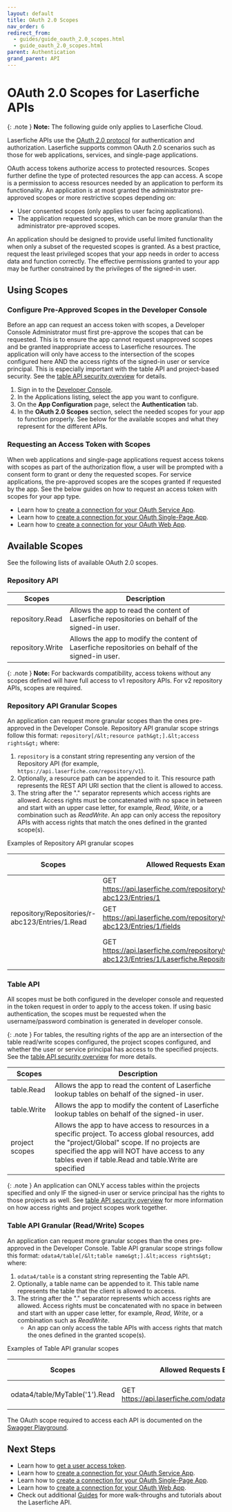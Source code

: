 ```yaml
---
layout: default
title: OAuth 2.0 Scopes
nav_order: 6
redirect_from:
  - guides/guide_oauth_2.0_scopes.html
  - guide_oauth_2.0_scopes.html
parent: Authentication
grand_parent: API
---
```


<!--© 2024 Laserfiche.
See LICENSE-DOCUMENTATION and LICENSE-CODE in the project root for license information.-->

# OAuth 2.0 Scopes for Laserfiche APIs

{: .note }
**Note:** The following guide only applies to Laserfiche Cloud.

Laserfiche APIs use the [OAuth 2.0 protocol](https://www.rfc-editor.org/rfc/rfc6749) for authentication and authorization. Laserfiche supports common OAuth 2.0 scenarios such as those for web applications, services, and single-page applications.

OAuth access tokens authorize access to protected resources. Scopes further define the type of protected resources the app can access. A scope is a permission to access resources needed by an application to perform its functionality. An application is at most granted the administrator pre-approved scopes or more restrictive scopes depending on:

- User consented scopes (only applies to user facing applications).
- The application requested scopes, which can be more granular than the administrator pre-approved scopes.

An application should be designed to provide useful limited functionality when only a subset of the requested scopes is granted. As a best practice, request the least privileged scopes that your app needs in order to access data and function correctly. The effective permissions granted to your app may be further constrained by the privileges of the signed-in user.

## Using Scopes

### Configure Pre-Approved Scopes in the Developer Console

Before an app can request an access token with scopes, a Developer Console Administrator must first pre-approve the scopes that can be requested. This is to ensure the app cannot request unapproved scopes and be granted inappropriate access to Laserfiche resources. The application will only have access to the intersection of the scopes configured here AND the access rights of the signed-in user or service principal. This is especially important with the table API and project-based security. See the [table API security overview](./../../odata-api-reference/#security) for details.

1. Sign in to the [Developer Console](../../../getting-started/developer-console/).
1. In the Applications listing, select the app you want to configure.
1. On the **App Configuration** page, select the **Authentication** tab.
1. In the **OAuth 2.0 Scopes** section, select the needed scopes for your app to function properly. See below for the available scopes and what they represent for the different APIs.

### Requesting an Access Token with Scopes

When web applications and single-page applications request access tokens with scopes as part of the authorization flow, a user will be prompted with a consent form to grant or deny the requested scopes. For service applications, the pre-approved scopes are the scopes granted if requested by the app. See the below guides on how to request an access token with scopes for your app type.

- Learn how to [create a connection for your OAuth Service App](../guide_oauth-service/).
- Learn how to [create a connection for your OAuth Single-Page App](../guide_oauth-spa/).
- Learn how to [create a connection for your OAuth Web App](../guide_oauth-webapp/).

## Available Scopes

See the following lists of available OAuth 2.0 scopes.

### Repository API

| Scopes           | Description                                                                                      |
| ---------------- | ------------------------------------------------------------------------------------------------ |
| repository.Read  | Allows the app to read the content of Laserfiche repositories on behalf of the signed-in user.   |
| repository.Write | Allows the app to modify the content of Laserfiche repositories on behalf of the signed-in user. |

{: .note }
**Note:** For backwards compatibility, access tokens without any scopes defined will have full access to v1 repository APIs. For v2 repository APIs, scopes are required.

### Repository API Granular Scopes

An application can request more granular scopes than the ones pre-approved in the Developer Console. Repository API granular scope strings follow this format: `repository[/&lt;resource path&gt;].&lt;access rights&gt;` where:

1. `repository` is a constant string representing any version of the Repository API (for example, `https://api.laserfiche.com/repository/v1`).
1. Optionally, a resource path can be appended to it. This resource path represents the REST API URI section that the client is allowed to access.
1. The string after the "." separator represents which access rights are allowed. Access rights must be concatenated with no space in between and start with an upper case letter, for example, _Read_, _Write_, or a combination such as _ReadWrite_. An app can only access the repository APIs with access rights that match the ones defined in the granted scope(s).

Examples of Repository API granular scopes

| Scopes                                          | Allowed Requests Examples                                                                                          | API Description                 |
| ----------------------------------------------- | ------------------------------------------------------------------------------------------------------------------ | ------------------------------- |
|                                                 | GET https://api.laserfiche.com/repository/v1/Repositories/r-abc123/Entries/1                                       | Get entry 1                     |
| repository/Repositories/r-abc123/Entries/1.Read | GET https://api.laserfiche.com/repository/v1/Repositories/r-abc123/Entries/1/fields                                | Get fields assigned to entry 1  |
|                                                 | GET https://api.laserfiche.com/repository/v1/Repositories/r-abc123/Entries/1/Laserfiche.Repository.Folder/children | Get children entries in entry 1 |

### Table API

All scopes must be both configured in the developer console and requested in the token request in order to apply to the access token. If using basic authentication, the scopes must be requested when the username/password combination is generated in developer console.

{: .note }
For tables, the resulting rights of the app are an intersection of the table read/write scopes configured, the project scopes configured, and whether the user or service principal has access to the specified projects. See the [table API security overview](./../../odata-api-reference/#security) for more details.

| Scopes      | Description                                                                                       |
| ----------- | ------------------------------------------------------------------------------------------------- |
| table.Read  | Allows the app to read the content of Laserfiche lookup tables on behalf of the signed-in user.   |
| table.Write | Allows the app to modify the content of Laserfiche lookup tables on behalf of the signed-in user. |
| project scopes | Allows the app to have access to resources in a specific project. To access global resources, add the "project/Global" scope. If no projects are specified the app will NOT have access to any tables even if table.Read and table.Write are specified |

{: .note }
 An application can ONLY access tables within the projects specified and only IF the signed-in user or service principal has the rights to those projects as well. See [table API security overview](./../../odata-api-reference/#security) for more information on how access rights and project scopes work together.

### Table API Granular (Read/Write) Scopes

An application can request more granular scopes than the ones pre-approved in the Developer Console. Table API granular scope strings follow this format: `odata4/table[/&lt;table name&gt;].&lt;access rights&gt;` where:

1. `odata4/table` is a constant string representing the Table API.
1. Optionally, a table name can be appended to it. This table name represents the table that the client is allowed to access.
1. The string after the "." separator represents which access rights are allowed. Access rights must be concatenated with no space in between and start with an upper case letter, for example, _Read_, _Write_, or a combination such as _ReadWrite_.
   - An app can only access the table APIs with access rights that match the ones defined in the granted scope(s).

Examples of Table API granular scopes

| Scopes                         | Allowed Requests Examples                                | API Description               |
| ------------------------------ | -------------------------------------------------------- | ----------------------------- |
| odata4/table/MyTable('1').Read | GET https://api.laserfiche.com/odata4/table/MyTable('1') | Get row with key 1 in MyTable |

The OAuth scope required to access each API is documented on the [Swagger Playground](../../playground/).

## Next Steps

- Learn how to [get a user access token](../guide_authenticate-to-the-laserfiche-api/).
- Learn how to [create a connection for your OAuth Service App](../guide_oauth-service).
- Learn how to [create a connection for your OAuth Single-Page App](../guide_oauth-spa/).
- Learn how to [create a connection for your OAuth Web App](../guide_oauth-webapp/).
- Check out additional [Guides](../../../guides/) for more walk-throughs and tutorials about the Laserfiche API.
